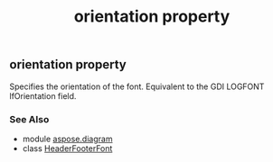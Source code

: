 ﻿---
title: orientation property
second_title: Aspose.Diagram for Python via .NET API References
description: 
type: docs
weight: 90
url: /python-net/aspose.diagram/headerfooterfont/orientation/
is_root: false
---

## orientation property


Specifies the orientation of the font. Equivalent to the GDI LOGFONT lfOrientation field.

### See Also
* module [aspose.diagram](../../)
* class [HeaderFooterFont](/diagram/python-net/aspose.diagram/headerfooterfont)
